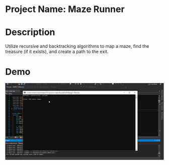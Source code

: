 # Project Name: Maze Runner

# Description

Utilize recursive and backtracking algorithms to map a maze, find the treasure (if it exists), and create a path to the exit.

# Demo

<img src="https://github.com/ovezovs/maze-runner/blob/master/Maze_Runner_Demo.gif" alt="Maze Runner Demo">
